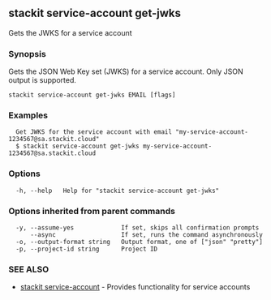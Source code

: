## stackit service-account get-jwks

Gets the JWKS for a service account

### Synopsis

Gets the JSON Web Key set (JWKS) for a service account. Only JSON output is supported.

```
stackit service-account get-jwks EMAIL [flags]
```

### Examples

```
  Get JWKS for the service account with email "my-service-account-1234567@sa.stackit.cloud"
  $ stackit service-account get-jwks my-service-account-1234567@sa.stackit.cloud
```

### Options

```
  -h, --help   Help for "stackit service-account get-jwks"
```

### Options inherited from parent commands

```
  -y, --assume-yes             If set, skips all confirmation prompts
      --async                  If set, runs the command asynchronously
  -o, --output-format string   Output format, one of ["json" "pretty"]
  -p, --project-id string      Project ID
```

### SEE ALSO

* [stackit service-account](./stackit_service-account.md)	 - Provides functionality for service accounts

